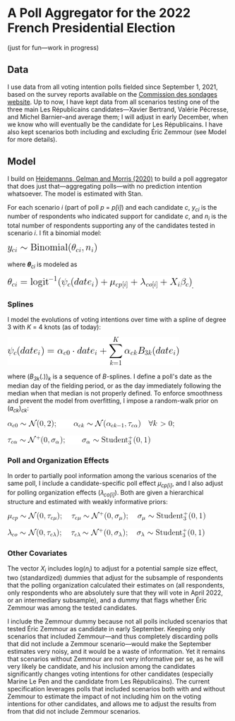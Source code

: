 # A Poll Aggregator for the 2022 French Presidential Election

(just for fun—work in progress)

## Data

I use data from all voting intention polls fielded since September 1, 2021, based on the survey reports available on the [Commission des sondages website](https://www.commission-des-sondages.fr/notices/). Up to now, I have kept data from all scenarios testing one of the three main Les Républicains candidates—Xavier Bertrand, Valérie Pécresse, and Michel Barnier–and average them; I will adjust in early December, when we know who will eventually be the candidate for Les Républicains. I have also kept scenarios both including and excluding Éric Zemmour (see Model for more details).

## Model

I build on [Heidemanns, Gelman and Morris (2020)](https://hdsr.mitpress.mit.edu/pub/nw1dzd02/release/1) to build a poll aggregator that does just that—aggregating polls—with no prediction intention whatsoever. The model is estimated with Stan.

For each scenario _i_ (part of poll _p_ = _p[i]_) and each candidate _c_, _y<sub>ci</sub>_ is the number of respondents who indicated support for candidate _c_, and _n<sub>i</sub>_ is the total number of respondents supporting any of the candidates tested in scenario _i_. I fit a binomial model:

![](https://github.com/flavienganter/polls-2022-election/blob/main/img/binomial.png?raw=true)

where 𝜽<sub>_ci_</sub> is modeled as

![](https://github.com/flavienganter/polls-2022-election/blob/main/img/theta.png?raw=true).

### Splines

I model the evolutions of voting intentions over time with a spline of degree 3 with _K_ = 4 knots (as of today):

![](https://github.com/flavienganter/polls-2022-election/blob/main/img/spline.png?raw=true)

where (_B<sub>3k</sub>_(.))<sub>_k_</sub> is a sequence of _B_-splines. I define a poll's date as the median day of the fielding period, or as the day immediately following the median when that median is not properly defined. To enforce smoothness and prevent the model from overfitting, I impose a random-walk prior on (𝛼<sub>_ck_</sub>)<sub>_ck_</sub>:

![](https://github.com/flavienganter/polls-2022-election/blob/main/img/prior_alpha1.png?raw=true)

![](https://github.com/flavienganter/polls-2022-election/blob/main/img/prior_alpha2.png?raw=true)

### Poll and Organization Effects

In order to partially pool information among the various scenarios of the same poll, I include a candidate-specific poll effect 𝜇<sub>_cp[i]_</sub>, and I also adjust for polling organization effects (𝜆<sub>_co[i]_</sub>). Both are given a hierarchical structure and estimated with weakly informative priors:

![](https://github.com/flavienganter/polls-2022-election/blob/main/img/prior_mu.png?raw=true)

![](https://github.com/flavienganter/polls-2022-election/blob/main/img/prior_lambda.png?raw=true)

### Other Covariates

The vector _X<sub>i</sub>_ includes log(_n<sub>i</sub>_) to adjust for a potential sample size effect, two (standardized) dummies that adjust for the subsample of respondents that the polling organization calculated their estimates on (all respondents, only respondents who are absolutely sure that they will vote in April 2022, or an intermediary subsample), and a dummy that flags whether Éric Zemmour was among the tested candidates.

I include the Zemmour dummy because not all polls included scenarios that tested Éric Zemmour as candidate in early September. Keeping only scenarios that included Zemmour—and thus completely discarding polls that did not include a Zemmour scenario—would make the September estimates very noisy, and it would be a waste of information. Yet it remains that scenarios without Zemmour are not very informative per se, as he will very likely be candidate, and his inclusion among the candidates significantly changes voting intentions for other candidates (especially Marine Le Pen and the candidate from Les Républicains). The current specification leverages polls that included scenarios both with and without Zemmour to estimate the impact of not including him on the voting intentions for other candidates, and allows me to adjust the results from from that did not include Zemmour scenarios.
